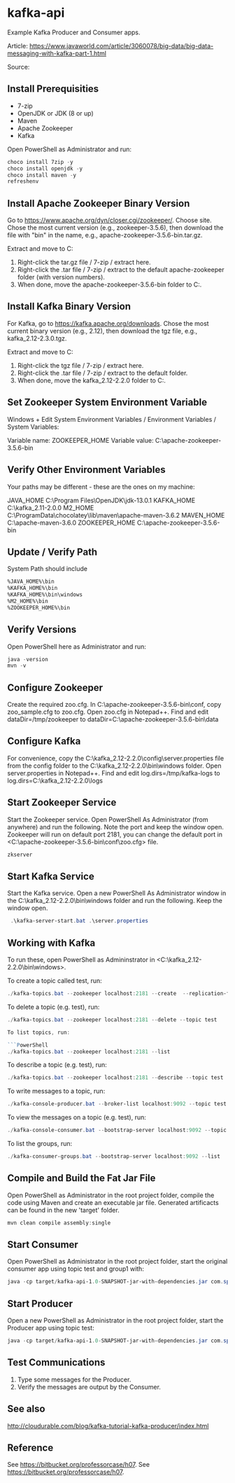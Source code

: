 # kafka-api

Example Kafka Producer and Consumer apps.

Article: <https://www.javaworld.com/article/3060078/big-data/big-data-messaging-with-kafka-part-1.html>

Source: 

## Install Prerequisities

* 7-zip
* OpenJDK or JDK (8 or up)
* Maven
* Apache Zookeeper
* Kafka

Open PowerShell as Administrator and run:

```PowerShell
choco install 7zip -y
choco install openjdk -y
choco install maven -y
refreshenv
```

## Install Apache Zookeeper Binary Version

Go to <https://www.apache.org/dyn/closer.cgi/zookeeper/>. Choose site.  Chose the most current version (e.g., zookeeper-3.5.6), then download the file with "bin" in the name, e.g., apache-zookeeper-3.5.6-bin.tar.gz.

Extract and move to C:

1. Right-click the tar.gz file / 7-zip / extract here.
1. Right-click the .tar file / 7-zip / extract to the default apache-zookeeper folder (with version numbers).
1. When done, move the apache-zookeeper-3.5.6-bin folder to C:\.

## Install Kafka Binary Version

For Kafka, go to <https://kafka.apache.org/downloads>. Chose the most current binary version (e.g., 2.12), then download the tgz file, e.g.,  kafka_2.12-2.3.0.tgz.

Extract and move to C:

1. Right-click the tgz file / 7-zip / extract here.
1. Right-click the .tar file / 7-zip / extract to the default folder.
1. When done, move the kafka_2.12-2.2.0 folder to C:\.

## Set Zookeeper System Environment Variable

Windows + Edit System Environment Variables / Environment Variables / System Variables:

Variable name: ZOOKEEPER_HOME
Variable value: C:\apache-zookeeper-3.5.6-bin

## Verify Other Environment Variables

Your paths may be different - these are the ones on my machine:

JAVA_HOME   C:\Program Files\OpenJDK\jdk-13.0.1
KAFKA_HOME  C:\kafka_2.11-2.0.0
M2_HOME     C:\ProgramData\chocolatey\lib\maven\apache-maven-3.6.2
MAVEN_HOME  C:\apache-maven-3.6.0
ZOOKEEPER_HOME C:\apache-zookeeper-3.5.6-bin

## Update / Verify Path

System Path should include

```Bash
%JAVA_HOME%\bin
%KAFKA_HOME%\bin
%KAFKA_HOME%\bin\windows
%M2_HOME%\bin
%ZOOKEEPER_HOME%\bin
```

## Verify Versions

Open PowerShell here as Administrator and run:

```PowerShell
java -version
mvn -v
```

## Configure Zookeeper

Create the required zoo.cfg. In C:\apache-zookeeper-3.5.6-bin\conf, copy zoo_sample.cfg to zoo.cfg. Open zoo.cfg in Notepad++. Find and edit dataDir=/tmp/zookeeper to dataDir=C:\apache-zookeeper-3.5.6-bin\data

## Configure Kafka

For convenience, copy the C:\kafka_2.12-2.2.0\config\server.properties file from the config folder to the C:\kafka_2.12-2.2.0\bin\windows folder. Open server.properties in Notepad++. Find and edit log.dirs=/tmp/kafka-logs to log.dirs=C:\kafka_2.12-2.2.0\logs

## Start Zookeeper Service

Start the Zookeeper service. Open PowerShell As Administrator (from anywhere) and run the following. Note the port and keep the window open. Zookeeper will run on default port 2181, you can change the default port in <C:\apache-zookeeper-3.5.6-bin\conf\zoo.cfg> file.

```PowerShell
zkserver
```

## Start Kafka Service

Start the Kafka service. Open a new PowerShell As Administrator window in the C:\kafka_2.12-2.2.0\bin\windows folder and run the following. Keep the window open.

```PowerShell
 .\kafka-server-start.bat .\server.properties
```

## Working with Kafka

To run these, open PowerShell as Admininstrator in <C:\kafka_2.12-2.2.0\bin\windows>.

To create a topic called test, run:

```PowerShell
./kafka-topics.bat --zookeeper localhost:2181 --create  --replication-factor 1 --partitions 1 --topic test
```

To delete a topic (e.g. test), run:

```PowerShell
./kafka-topics.bat --zookeeper localhost:2181 --delete --topic test

To list topics, run:

```PowerShell
./kafka-topics.bat --zookeeper localhost:2181 --list
```

To describe a topic (e.g. test), run:

```PowerShell
./kafka-topics.bat --zookeeper localhost:2181 --describe --topic test
```

To write messages to a topic, run:

```PowerShell
./kafka-console-producer.bat --broker-list localhost:9092 --topic test
```

To view the messages on a topic (e.g. test), run:

```PowerShell
./kafka-console-consumer.bat --bootstrap-server localhost:9092 --topic test --from-beginning
```

To list the groups, run:

```PowerShell
./kafka-consumer-groups.bat --bootstrap-server localhost:9092 --list
```

## Compile and Build the Fat Jar File

Open PowerShell as Administrator in the root project folder, compile the code using Maven and create an executable jar file. Generated artificacts can be found in the new 'target' folder.

```PowerShell
mvn clean compile assembly:single
```

## Start Consumer

Open PowerShell as Administrator in the root project folder, start the original consumer app using topic test and group1 with:

```PowerShell
java -cp target/kafka-api-1.0-SNAPSHOT-jar-with-dependencies.jar com.spnotes.kafka.akshara.Consumer test group1
```

## Start Producer

Open a new PowerShell as Administrator in the root project folder, start the Producer app using topic test:

```PowerShell
java -cp target/kafka-api-1.0-SNAPSHOT-jar-with-dependencies.jar com.spnotes.kafka.akshara.Producer test
```

## Test Communications

1. Type some messages for the Producer.
1. Verify the messages are output by the Consumer.

## See also

<http://cloudurable.com/blog/kafka-tutorial-kafka-producer/index.html>

## Reference

See <https://bitbucket.org/professorcase/h07>.
See <https://bitbucket.org/professorcase/h07>.
